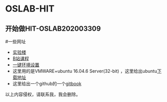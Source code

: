 # OSLAB-HIT
开始做HIT-OSLAB202003309
--------------------

#一些网址
+ [实验楼](https://www.shiyanlou.com/courses/115)
+ [B站课程](https://www.bilibili.com/video/av51437944?from=search&seid=8500945507106275029)
+ [一键环境设置](https://github.com/DeathKing/hit-oslab?utm_source=qq&utm_medium=social&utm_oi=721064092697120768)
+ 这里用的是VMWARE+ubuntu 16.04.6 Server(32-bit) ，这里给出ubuntu[下载地址](https://ubuntu.com/download/alternative-downloads)
+ 这里给出一个github的一个[gitbook](https://hoverwinter.gitbooks.io/hit-oslab-manual/content/overview.html)

以上内容侵权，请联系我，我会删除。